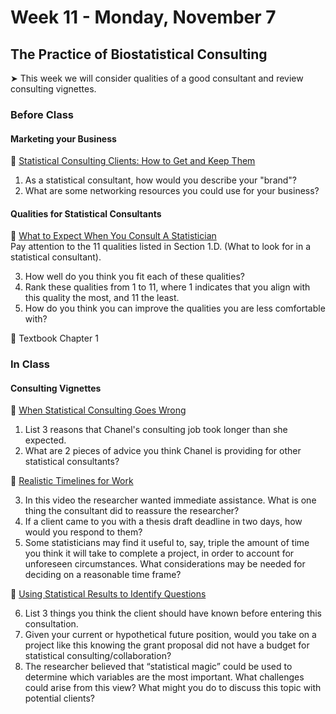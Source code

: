 # Week 11 - Monday, November 7

## The Practice of Biostatistical Consulting

&#x27A4; This week we will consider qualities of a good consultant and review consulting vignettes.

### Before Class

#### Marketing your Business

📖 [Statistical Consulting Clients: How to Get and Keep Them](https://stattrak.amstat.org/2022/02/01/statistical-consulting/)<br />

1. As a statistical consultant, how would you describe your "brand"?
2. What are some networking resources you could use for your business?

#### Qualities for Statistical Consultants

📖 [What to Expect When You Consult A Statistician](https://community.amstat.org/cnsl/forclients/expect-content)<br />
Pay attention to the 11 qualities listed in Section 1.D. (What to look for in a statistical consultant).  

3. How well do you think you fit each of these qualities?
4. Rank these qualities from 1 to 11, where 1 indicates that you align with this quality the most, and 11 the least.
5. How do you think you can improve the qualities you are less comfortable with?

📖 Textbook Chapter 1

### In Class

#### Consulting Vignettes 

🎥 [When Statistical Consulting Goes Wrong](https://www.youtube.com/watch?v=W4PI8Y49Q_s&t=101s)  

1. List 3 reasons that Chanel's consulting job took longer than she expected.
2. What are 2 pieces of advice you think Chanel is providing for other statistical consultants?  

🎥 [Realistic Timelines for Work](https://www.youtube.com/watch?v=ueF1oe0ct4s)  

3. In this video the researcher wanted immediate assistance. What is one thing the consultant did to reassure the researcher?
4. If a client came to you with a thesis draft deadline in two days, how would you respond to them?  
5. Some statisticians may find it useful to, say, triple the amount of time you think it will take to complete a project, in order to account for unforeseen circumstances. What considerations may be needed for deciding on a reasonable time frame?  

🎥 [Using Statistical Results to Identify Questions](https://www.youtube.com/watch?v=upkMfMF0k2k)  

6. List 3 things you think the client should have known before entering this consultation.  
7. Given your current or hypothetical future position, would you take on a project like this knowing the grant proposal did not have a budget for statistical consulting/collaboration?  
8. The researcher believed that “statistical magic” could be used to determine which variables are the most important. What challenges could arise from this view? What might you do to discuss this topic with potential clients?  


